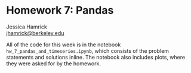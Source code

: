# Homework 7: Pandas

Jessica Hamrick  
jhamrick@berkeley.edu

All of the code for this week is in the notebook
`hw_7_pandas_and_timeseries.ipynb`, which consists of the problem
statements and solutions inline. The notebook also includes plots,
where they were asked for by the homework.
